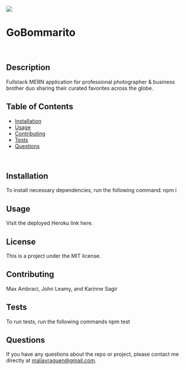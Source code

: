 
  ![](https://img.shields.io/badge/LICENSE-MIT-blue)
  <br>

  # GoBommarito
  <br>

  ## Description
  Fullstack MERN application for professional photographer & business brother duo sharing their curated favorites across the globe.
  <br>
  
  ## Table of Contents
  * [Installation](#installation)
  * [Usage](#usage)
  * [Contributing](#contributing)
  * [Tests](#tests)
  * [Questions](#questions)
  <br>
  
  ## Installation
  To install necessary dependencies, run the following command:
  npm i
  <br>
  
  ## Usage
  Visit the deployed Heroku link here.
  <br>
  
  ## License
  This is a project under the MIT license.
  <br>
  
  ## Contributing
  Max Ambraci, John Leamy, and Karinne Sagir
  <br>

  ## Tests
  To run tests, run the following commands
  npm test
  <br>
  
  ## Questions
  If you have any questions about the repo or project, please contact me directly at maliayraguen@gmail.com.

<!-- test -->